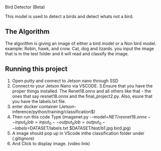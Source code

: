 Bird Detector (Beta)

This model is used to detect a birds and detect whats not a bird.


## The Algorithm
The algorithm is giving an image of either a bird model or a Non bird model. example: Robin, hawk, and crow. Cat, dog and lizards. you input the image that is in the test folder and it will read and classify the image.
## Running this project

1. Open putty and connect to Jetson nano through SSD
2. Connect to your Jetson Nano via VSCODE. 
3.Ensure that you have the proper things installed. The Renet18.onnx and all others like that - the ones that say resnet18.onnx and the final_project2.py. Also, esure that you have the labels.txt file.
5. enter docker container (Jetson-inference/python/training/classification$)
6. Then run this code  Type (imagenet.py --model=$NET/resnet18.onnx --input_blob=input_0 --output_blob=output_0 --labels=$DATASET/labels.txt $DATASET/test/b1.jpg bird.jpg)
7. A image should pop up in VScode inthe classification folder under (.gitignore)
8. And Click to display image.
(video link)
